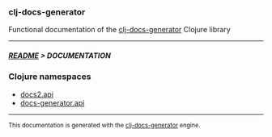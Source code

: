 
### clj-docs-generator

Functional documentation of the [clj-docs-generator](https://github.com/bithandshake/clj-docs-generator) Clojure library

---



##### [README](../README.md) > DOCUMENTATION

### Clojure namespaces

* [docs2.api](clj/docs2/API.md)
* [docs-generator.api](clj/docs-generator/API.md)

---

<sub>This documentation is generated with the [clj-docs-generator](https://github.com/bithandshake/clj-docs-generator) engine.</sub>

